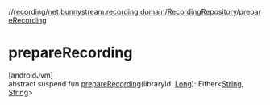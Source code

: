 //[recording](../../../index.md)/[net.bunnystream.recording.domain](../index.md)/[RecordingRepository](index.md)/[prepareRecording](prepare-recording.md)

# prepareRecording

[androidJvm]\
abstract suspend fun [prepareRecording](prepare-recording.md)(libraryId: [Long](https://kotlinlang.org/api/latest/jvm/stdlib/kotlin/-long/index.html)): Either&lt;[String](https://kotlinlang.org/api/latest/jvm/stdlib/kotlin/-string/index.html), [String](https://kotlinlang.org/api/latest/jvm/stdlib/kotlin/-string/index.html)&gt;
